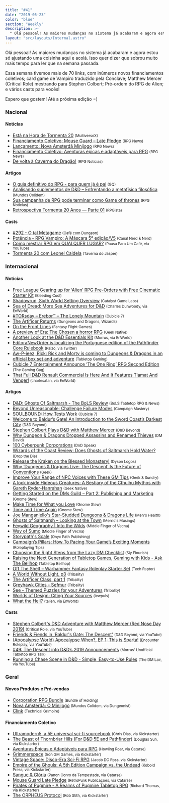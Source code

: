 ```yaml
---
title: "#41"
date: "2019-05-23"
color: "blue"
section: "Weekly"
description: >-
  " Olá pessoal! As maiores mudanças no sistema já acabaram e agora estou só ajustando uma coisinha aqui e acolá. Isso quer dizer que sobrou muito mais tempo para ler que na semana passada."
layout: "src/layouts/Internal.astro"
---
```


Olá pessoal! As maiores mudanças no sistema já acabaram e agora estou só ajustando uma coisinha aqui e acolá. Isso quer dizer que sobrou muito mais tempo para ler que na semana passada.

Essa semana tivemos mais de 70 links, com inúmeros novos financiamentos coletivos; card game de Vampiro traduzido pela Conclave; Matthew Mercer (Critical Role) mestrando para Stephen Colbert; Pré-ordem do RPG de Alien; e vários casts para vocês!

Espero que gostem! Até a próxima edição =)

### Nacional

#### Notícias

- [Está na Hora de Tormenta 20] <small>(MultiversoX)</small>
- [Financiamento Coletivo: Mouse Guard – Late Pledge] <small>(RPG News)</small>
- [Lançamento: Nova Amsterdã Minijogo] <small>(RPG News)</small>
- [Financiamento Coletivo: Aventuras épicas e adaptáveis para RPG] <small>(RPG News)</small>
- [De volta à Caverna do Dragão!] <small>(RPG Notícias)</small>

#### Artigos

- [O guia definitivo do RPG - para quem já é pai] <small>(GQ)</small>
- [Analisando suplementos de D&amp;D – Enfrentando a metafísica filosófica] <small>(Mundos Colidem)</small>
- [Sua campanha de RPG pode terminar como Game of thrones] <small>(RPG Notícias)</small>
- [Retrospectiva Tormenta 20 Anos — Parte 01] <small>(RPGista)</small>

#### Casts

- [#292 - O tal Metagame] <small>(Café com Dungeon)</small>
- [Potência - RPG Vampiro: A Máscara 5ª edição/V5] <small>(Canal Nerd &amp; Nerd)</small>
- [Como mestrar RPG em QUALQUER LUGAR?] <small>(Pausa Para Um Café, via YouTube)</small>
- [Tormenta 20 com Leonel Caldela] <small>(Taverna do Jasper)</small>

### Internacional

#### Notícias

- [Free League Gearing up for ‘Alien’ RPG Pre-Orders with Free Cinematic Starter Kit] <small>(Bleeding Cool)</small>
- [Shadowrun, Sixth World Setting Overview] <small>(Catalyst Game Labs)</small>
- [Sea of Dread: More Sea Adventures for D&amp;D] <small>(Charles Dunwoody, via EnWorld)</small>
- [#TORsday – Erebor™ – The Lonely Mountain] <small>(Cubicle 7)</small>
- [The Artificer Returns] <small>(Dungeons and Dragons, Wizards)</small>
- [On the Front Lines] <small>(Fantasy Flight Games)</small>
- [A preview of Era: The Chosen a horror RPG] <small>(Geek Native)</small>
- [Another Look at the D&amp;D Essentials Kit] <small>(Morrus, via EnWorld)</small>
- [EditoraNewOrder is localizing the Portuguese edition of the Pathfinder Core Rulebook] <small>(Paizo, via Twitter)</small>
- [Aw-P-jeez, Rick: Rick and Morty is coming to Dungeons &amp; Dragons in an official box set and adventure] <small>(Tabletop Gaming)</small>
- [Cubicle 7 Entertainment Announce ‘The One Ring’ RPG Second Edition] <small>(The Gaming Gag)</small>
- [That Full D&amp;D Renault Commercial Is Here And It Features Tiamat And Venger!] <small>(charlesatan, via EnWorld)</small>

#### Artigos

- [D&amp;D: Ghosts Of Saltmarsh - The BoLS Review] <small>(BoLS Tabletop RPG &amp; News)</small>
- [Beyond Unreasonable: Challenge Failure Modes] <small>(Campaign Mastery)</small>
- [SOULBOUND: How Tests Work] <small>(Cubicle 7)</small>
- [Welcome to Baldur’s Gate! An Introduction to the Sword Coast’s Darkest City] <small>(D&amp;D Beyond)</small>
- [Stephen Colbert Plays D&amp;D with Matthew Mercer] <small>(D&amp;D Beyond)</small>
- [Why Dungeon &amp; Dragons Dropped Assassins and Renamed Thieves] <small>(DM David)</small>
- [100 Cyberpunk Corporations] <small>(DnD Speak)</small>
- [Wizards of the Coast Review: Does Ghosts of Saltmarsh Hold Water?] <small>(Drop the Die)</small>
- [Release the Kraken on the Blessed Monastery!] <small>(Dyson Logos)</small>
- [Why ‘Dungeons &amp; Dragons Live: The Descent’ Is the Future of Conventions] <small>(Geek)</small>
- [Improve Your Range of NPC Voices with These GM Tips] <small>(Geek &amp; Sundry)</small>
- [A look inside Hideous Creatures: A Bestiary of the Cthulhu Mythos with Gareth Ryder-Hanrahan] <small>(Geek Native)</small>
- [Getting Started on the DMs Guild – Part 2: Publishing and Marketing] <small>(Gnome Stew)</small>
- [Make Time for What you Love] <small>(Gnome Stew)</small>
- [Time and Time Again] <small>(Gnome Stew)</small>
- [Joe Manganiello&#039;s Star-Studded Dungeons &amp; Dragons Life] <small>(Men&#039;s Health)</small>
- [Ghosts of Saltmarsh – Looking at the Town] <small>(Merric&#039;s Musings)</small>
- [Feywild Geography | Into the Wilds] <small>(Middle Finger of Vecna)</small>
- [Way of Sumo] <small>(Middle Finger of Vecna)</small>
- [Storypath&#039;s Scale] <small>(Onyx Path Publishing)</small>
- [Campaign’s Pillars: How To Pacing Your Game’s Exciting Moments] <small>(Roleplaying Tips)</small>
- [Choosing the Right Steps from the Lazy DM Checklist] <small>(Sly Flourish)</small>
- [Raising the Next Generation of Tabletop Games, Gaming with Kids - Ask The Bellhop] <small>(Tabletop Bellhop)</small>
- [Off The Shelf – Warhammer Fantasy Roleplay Starter Set] <small>(Tech Raptor)</small>
- [A World Without Light, p3] <small>(Tribality)</small>
- [The Artificer Class, part 1] <small>(Tribality)</small>
- [Greyhawk Cities - Sefmur] <small>(Tribality)</small>
- [See - Themed Puzzles for your Adventures] <small>(Tribality)</small>
- [Worlds of Design: Citing Your Sources] <small>(lewpuls)</small>
- [What the Hell?] <small>(talien, via EnWorld)</small>

#### Casts

- [Stephen Colbert&#039;s D&amp;D Adventure with Matthew Mercer (Red Nose Day 2019)] <small>(Critical Role, via YouTube)</small>
- [Friends &amp; Fiends in &#039;Baldur&#039;s Gate: The Descent&#039;] <small>(D&amp;D Beyond, via YouTube)</small>
- [(Apocalypse World) Apocalypse When?, EP 1: This is Sparta!] <small>(Encounter Roleplay, via YouTube)</small>
- [#49: The Descent into D&amp;D’s 2019 Announcements] <small>(Morrus&#039; Unofficial Tabletop RPG Talk)</small>
- [Running a Chase Scene in D&amp;D - Simple, Easy-to-Use Rules] <small>(The DM Lair, via YouTube)</small>

### Geral

#### Novos Produtos e Pré-vendas

- [Corporation RPG Bundle] <small>(Bundle of Holding)</small>
- [Nova Amsterdã: O Minijogo] <small>(Mundos Colidem, via Dungeonist)</small>
- [Clink] <small>(Technical Grimoire)</small>

#### Financiamento Coletivo

- [Ultramodern5, a 5E universal sci-fi sourcebook] <small>(Chris Dias, via Kickstarter)</small>
- [The Beast of Thornbriar Hills (For D&amp;D 5E and Pathfinder)] <small>(Douglas Sun, via Kickstarter)</small>
- [Aventuras Épicas e Adaptáveis para RPG] <small>(Howling Roar, via Catarse)</small>
- [Grimmerspace] <small>(Iron GM Games, via Kickstarter)</small>
- [Vintage Space: Disco-Era Sci-Fi RPG] <small>(Jacob DC Ross, via Kickstarter)</small>
- [Empire of the Ghouls: A 5th Edition Campaign vs. the Undead] <small>(Kobold Press, via Kickstarter)</small>
- [Sangue &amp; Glória] <small>(Panon Corvo da Tempestade, via Catarse)</small>
- [Mouse Guard Late Pledge] <small>(RetroPunk Publicações, via Catarse)</small>
- [Pirates of Pugmire - A Realms of Pugmire Tabletop RPG] <small>(Richard Thomas, via Kickstarter)</small>
- [The ORPHEUS Protocol] <small>(Rob Stith, via Kickstarter)</small>

[friends &amp; fiends in &#039;baldur&#039;s gate: the descent&#039;]: https://www.youtube.com/watch?v=Vbh4UifImPg
[grimmerspace]: https://www.kickstarter.com/projects/agrestasaurus/grimmerspace
[#49: the descent into d&amp;d’s 2019 announcements]: https://morrus.podbean.com/e/49-the-descent-into-dds-2019-announcements/?utm_source=rss&utm_medium=rss&utm_campaign=morrus-unofficial-tabletop-rpg-talk-ep-49-the-descent-into-dds-2019-announcements
[another look at the d&amp;d essentials kit]: http://www.enworld.org/forum/content.php?6330-Another-Look-at-the-D-D-Essentials-Kit&D-Essentials-Kit=
[a preview of era: the chosen a horror rpg]: https://www.geeknative.com/65894/a-preview-of-era-the-chosen-a-horror-rpg/
[a look inside hideous creatures: a bestiary of the cthulhu mythos with gareth ryder-hanrahan]: https://www.geeknative.com/65905/a-look-inside-hideous-creatures-a-bestiary-of-the-cthulhu-mythos-with-gareth-ryder-hanrahan/
[see - themed puzzles for your adventures]: https://www.tribality.com/2019/05/21/sea-themed-puzzles-for-your-adventures/
[the artificer class, part 1]: https://www.tribality.com/2019/05/23/the-artificer-class-part-one/
[greyhawk cities - sefmur]: https://www.tribality.com/2019/05/22/greyhawk-cities-sefmur/
[a world without light, p3]: https://www.tribality.com/2019/05/20/a-world-without-light-p3/
[100 cyberpunk corporations]: http://dndspeak.com/2019/05/100-cyberpunk-corporations/
[way of sumo]: https://mfov.magehandpress.com/2019/05/way-of-sumo.html
[why dungeon &amp; dragons dropped assassins and renamed thieves]: https://dmdavid.com/tag/why-dungeon-dragons-dropped-assassins-and-renamed-thieves/
[running a chase scene in d&amp;d - simple, easy-to-use rules]: https://www.youtube.com/watch?v=eLxmWj7YBwY
[beyond unreasonable: challenge failure modes]: http://www.campaignmastery.com/blog/beyond-unreasonable/
[make time for what you love]: https://gnomestew.com/make-time-for-what-you-love/
[choosing the right steps from the lazy dm checklist]: http://slyflourish.com/choosing_the_right_steps.html
[what the hell?]: http://www.enworld.org/forum/content.php?6322-What-the-Hel
[empire of the ghouls: a 5th edition campaign vs. the undead]: https://www.kickstarter.com/projects/350683997/empire-of-the-ghouls-a-5th-edition-campaign-vs-the
[ultramodern5, a 5e universal sci-fi sourcebook]: https://www.kickstarter.com/projects/diasexmachina/ultramodern5-a-5e-universal-sci-fi-sourcebook
[the beast of thornbriar hills (for d&amp;d 5e and pathfinder)]: https://www.kickstarter.com/projects/660432492/the-beast-of-thornbriar-hills-for-dandd-5e-and-pat
[vintage space: disco-era sci-fi rpg]: https://www.kickstarter.com/projects/1059971838/vintage-space-disco-era-sci-fi-rpg
[sea of dread: more sea adventures for d&amp;d]: http://www.enworld.org/forum/content.php?6273-Sea-of-Dread-More-Sea-Adventures-for-D-D
[d&amp;d: ghosts of saltmarsh - the bols review]: https://www.belloflostsouls.net/2019/05/dd-ghosts-of-saltmarsh-the-bols-review.html
[stephen colbert&#039;s d&amp;d adventure with matthew mercer (red nose day 2019)]: https://www.youtube.com/watch?v=3658C2y4LlA
[why ‘dungeons &amp; dragons live: the descent’ is the future of conventions]: https://www.geek.com/culture/why-dungeons-dragons-live-the-descent-is-the-future-of-conventions-1788237/
[stephen colbert plays d&amp;d with matthew mercer]: https://www.dndbeyond.com/posts/502-stephen-colbert-plays-d-d-with-matthew-mercer
[welcome to baldur’s gate! an introduction to the sword coast’s darkest city]: https://www.dndbeyond.com/posts/501-welcome-to-baldurs-gate-an-introduction-to-the
[retrospectiva tormenta 20 anos — parte 01]: https://rpgista.com.br/2019/05/23/retrospectiva-tormenta-20-anos-parte-01/
[storypath&#039;s scale]: http://theonyxpath.com/storypaths-scale/
[#torsday – erebor™ – the lonely mountain]: https://www.cubicle7games.com/torsday-erebor-the-lonely-mountain/
[joe manganiello&#039;s star-studded dungeons &amp; dragons life]: https://www.menshealth.com/entertainment/a27511286/joe-manganiello-dungeons-and-dragons/
[cubicle 7 entertainment announce ‘the one ring’ rpg second edition]: https://thegaminggang.com/game-news/cubicle-7-entertainment-announce-the-one-ring-rpg-second-edition/
[sua campanha de rpg pode terminar como game of thrones]: https://medium.com/rpgnoticias/sua-campanha-de-rpg-pode-terminar-como-game-of-thrones-f0fdc12c6899
[free league gearing up for ‘alien’ rpg pre-orders with free cinematic starter kit]: https://www.bleedingcool.com/2019/05/22/free-league-gearing-up-for-alien-rpg-pre-orders-with-free-cinematic-starter/
[raising the next generation of tabletop games, gaming with kids - ask the bellhop]: https://tabletopbellhop.com/gaming-advice/gaming-with-kids/
[ghosts of saltmarsh – looking at the town]: https://merricb.com/2019/05/22/ghosts-of-saltmarsh-looking-at-the-town/
[tormenta 20 com leonel caldela]: https://questcast.com.br/podcast/tormenta-20-com-leonel-caldela-taverna-do-jasper-38/
[financiamento coletivo: mouse guard – late pledge]: https://newsrpg.wordpress.com/2019/05/22/financiamento-coletivo-mouse-guard-late-pledge/
[mouse guard late pledge]: https://www.catarse.me/mouse_guard2#rewards
[(apocalypse world) apocalypse when?, ep 1: this is sparta!]: https://www.youtube.com/watch?v=PHJmOF1YhO4
[the orpheus protocol]: https://www.kickstarter.com/projects/948927035/the-orpheus-protocol
[pirates of pugmire - a realms of pugmire tabletop rpg]: https://www.kickstarter.com/projects/200664283/pirates-of-pugmire-a-realms-of-pugmire-tabletop-rpg
[aw-p-jeez, rick: rick and morty is coming to dungeons &amp; dragons in an official box set and adventure]: https://www.tabletopgaming.co.uk/board-games/news/aw-p-jeez-rick-rick-and-morty-is-coming-to-dungeons-dragons-in-an
[#292 - o tal metagame]: https://www.podbean.com/media/share/pb-sk5ka-b1e12b
[corporation rpg bundle]: https://bundleofholding.com/presents/CorporationRPG
[lançamento: nova amsterdã minijogo]: https://newsrpg.wordpress.com/2019/05/21/lancamento-nova-amsterda-minijogo/
[nova amsterdã: o minijogo]: https://www.dungeonist.com/marketplace/product/nova-amsterda-o-minijogo/
[clink]: https://technicalgrimoire.com/clink
[editoraneworder is localizing the portuguese edition of the pathfinder core rulebook]: https://twitter.com/paizo/status/1130541551359107073
[improve your range of npc voices with these gm tips]: https://geekandsundry.com/improve-your-range-of-npc-voices-with-these-gm-tips/
[soulbound: how tests work]: https://www.cubicle7games.com/soulbound-how-tests-work/
[como mestrar rpg em qualquer lugar?]: https://www.youtube.com/watch?v=jkrqAzhiPR0
[release the kraken on the blessed monastery!]: https://dysonlogos.blog/2019/05/25/release-the-kraken-on-the-blessed-monastery/
[the artificer returns]: https://dnd.wizards.com/articles/unearthed-arcana/artificer-returns
[o guia definitivo do rpg - para quem já é pai]: https://gq.globo.com/Paternidade/noticia/2019/05/o-guia-definitivo-do-rpg-para-quem-ja-e-pai.html
[de volta à caverna do dragão!]: https://medium.com/rpgnoticias/de-volta-à-caverna-do-dragão-60e6ce1665c
[off the shelf – warhammer fantasy roleplay starter set]: https://techraptor.net/content/off-the-shelf-warhammer-fantasy-roleplay-starter-set
[está na hora de tormenta 20]: https://www.multiversox.com.br/2019/05/esta-chegando-hora-de-tormenta-20.html
[potência - rpg vampiro: a máscara 5ª edição/v5]: https://www.youtube.com/watch?v=AZTZ0QBca2I
[sangue &amp; glória]: https://www.catarse.me/sangue_gloria
[wizards of the coast review: does ghosts of saltmarsh hold water?]: https://dropthedie.com/ghosts-of-saltmarsh
[financiamento coletivo: aventuras épicas e adaptáveis para rpg]: https://newsrpg.wordpress.com/2019/05/24/financiamento-coletivo-aventuras-epicas-e-adaptaveis-para-rpg/
[aventuras épicas e adaptáveis para rpg]: https://www.catarse.me/howlingroar
[getting started on the dms guild – part 2: publishing and marketing]: https://gnomestew.com/getting-started-on-the-dms-guild-part-2-publishing-and-marketing/
[analisando suplementos de d&amp;d – enfrentando a metafísica filosófica]: https://www.mundoscolidem.com.br/analisando-suplementos-de-dd-enfrentando-a-metafisica/
[that full d&amp;d renault commercial is here and it features tiamat and venger!]: http://www.enworld.org/forum/content.php?6335-That-Full-D-D-Renault-Commericial-Is-Here-And-It-Features-Tiamat-And-Venger!&D-Renault-Commericial-Is-Here-And-It-Features-Tiamat-And-Venger!=
[on the front lines]: https://www.fantasyflightgames.com/en/news/2019/5/22/soldiers-and-politicians/
[worlds of design: citing your sources]: http://www.enworld.org/forum/content.php?6276-Worlds-of-Design-Citing-Your-Sources
[shadowrun, sixth world setting overview]: https://www.catalystgamelabs.com/2019/05/22/shadowrun-sixth-world-setting-overview/
[time and time again]: https://gnomestew.com/time-and-time-again/
[campaign’s pillars: how to pacing your game’s exciting moments]: https://www.roleplayingtips.com/adventure-building/campaigns-pillars/
[feywild geography | into the wilds]: https://mfov.magehandpress.com/2019/05/feywild-geography-into-wilds.html
